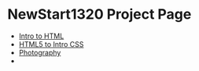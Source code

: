 # NewStart1320 Project Page

<ul>
    <li><a href="intro_to_html/index.html" target="_blank">Intro to HTML</a></li>
    <li><a href="html5_to_intro_css/index.html" target="_blank">HTML5 to Intro CSS</a></li>
    <li><a href="photography/index.html" target="_blank">Photography</a></li>
    <li></li>